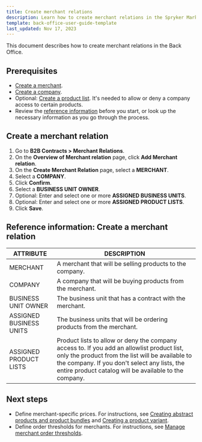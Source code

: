 ```yaml
---
title: Create merchant relations
description: Learn how to create merchant relations in the Spryker Marketplace Back Office for your Spryker B2B Projects.
template: back-office-user-guide-template
last_updated: Nov 17, 2023
---
```


This document describes how to create merchant relations in the Back Office.

## Prerequisites

* [Create a merchant](/docs/pbc/all/merchant-management/{{page.version}}/base-shop/manage-in-the-back-office/create-merchants.html).
* [Create a company](/docs/pbc/all/customer-relationship-management/{{page.version}}/base-shop/manage-in-the-back-office/manage-companies.html).
* Optional: [Create a product list](/docs/pbc/all/product-information-management/{{page.version}}/base-shop//manage-in-the-back-office/product-lists/create-product-lists.html). It's needed to allow or deny a company access to certain products.
* Review the [reference information](#reference-information-create-a-merchant-relation) before you start, or look up the necessary information as you go through the process.

## Create a merchant relation

1. Go to **B2B Contracts&nbsp;<span aria-label="and then">></span> Merchant Relations**.
2. On the **Overview of Merchant relation** page, click **Add Merchant relation**.
3. On the **Create Merchant Relation** page, select a **MERCHANT**.
4. Select a **COMPANY**.
5. Click **Confirm**.
6. Select a **BUSINESS UNIT OWNER**.
7. Optional: Enter and select one or more **ASSIGNED BUSINESS UNITS**.
8. Optional: Enter and select one or more **ASSIGNED PRODUCT LISTS**.
9. Click **Save**.

## Reference information: Create a merchant relation

| ATTRIBUTE |DESCRIPTION  |
| --- | --- |
| MERCHANT | A merchant that will be selling products to the company. |
| COMPANY | A company that will be buying products from the merchant. |
| BUSINESS UNIT OWNER | The business unit that has a contract with the merchant. |
| ASSIGNED BUSINESS UNITS | The business units that will be ordering products from the merchant. |
| ASSIGNED PRODUCT LISTS | Product lists to allow or deny the company access to. If you add an allowlist product list, only the product from the list will be available to the company. If you don't select any lists, the entire product catalog will be available to the company.  |


## Next steps

* Define merchant-specific prices. For instructions, see [Creating abstract products and product bundles](/docs/pbc/all/product-information-management/{{page.version}}/base-shop/manage-in-the-back-office/products/manage-abstract-products-and-product-bundles/create-abstract-products-and-product-bundles.html) and [Creating a product variant](/docs/pbc/all/product-information-management/{{page.version}}/marketplace/manage-in-the-back-office/products/create-product-variants.html).
* Define order thresholds for merchants. For instructions, see [Manage merchant order thresholds](/docs/pbc/all/cart-and-checkout/{{page.version}}/base-shop/manage-in-the-back-office/define-merchant-order-thresholds.html).
